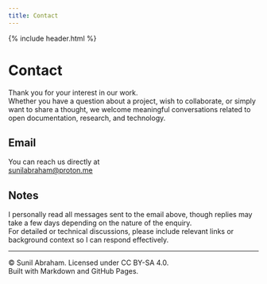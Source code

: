 ```yaml
---
title: Contact
---
```


{% include header.html %}

# Contact

Thank you for your interest in our work.  
Whether you have a question about a project, wish to collaborate, or simply want to share a thought, we welcome meaningful conversations related to open documentation, research, and technology.

## Email

You can reach us directly at  
[sunilabraham@proton.me](mailto:sunilabraham@proton.me)

## Notes

I personally read all messages sent to the email above, though replies may take a few days depending on the nature of the enquiry.  
For detailed or technical discussions, please include relevant links or background context so I can respond effectively.

---

© Sunil Abraham. Licensed under CC BY-SA 4.0.  
Built with Markdown and GitHub Pages.